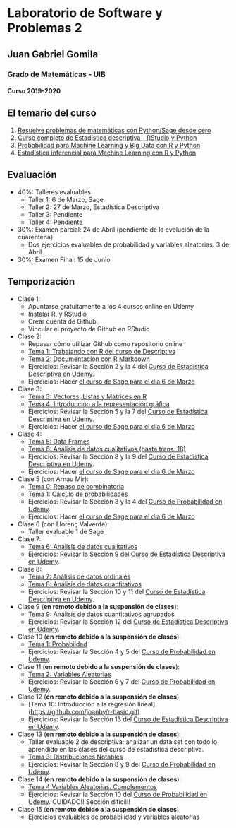 # Laboratorio de Software y Problemas 2
## Juan Gabriel Gomila
### Grado de Matemáticas - UIB
#### Curso 2019-2020

## El temario del curso

1. [Resuelve problemas de matemáticas con Python/Sage desde cero](https://www.udemy.com/course/sagemath/)
1. [Curso completo de Estadística descriptiva - RStudio y Python](https://www.udemy.com/course/estadistica-descriptiva/)
1. [Probabilidad para Machine Learning y Big Data con R y Python](https://www.udemy.com/course/probabilidad-y-variables-aleatorias-para-ml-con-r-y-python/)
1. [Estadística inferencial para Machine Learning con R y Python](https://www.udemy.com/course/estadisticainferencial/)

## Evaluación

* 40%: Talleres evaluables
  * Taller 1: 6 de Marzo, Sage
  * Taller 2: 27 de Marzo, Estadística Descriptiva
  * Taller 3: Pendiente
  * Taller 4: Pendiente
* 30%: Examen parcial: 24 de Abril (pendiente de la evolución de la cuarentena)
  * Dos ejercicios evaluables de probabilidad y variables aleatorias: 3 de Abril
* 30%: Examen Final: 15 de Junio

## Temporización

* Clase 1: 
  * Apuntarse gratuitamente a los 4 cursos online en Udemy
  * Instalar R, y RStudio
  * Crear cuenta de Github
  * Vincular el proyecto de Github en RStudio
* Clase 2: 
  * Repasar cómo utilizar Github como repositorio online
  * [Tema 1: Trabajando con R del curso de Descriptiva](https://github.com/joanby/r-basic.git)
  * [Tema 2: Documentación con R Markdown](https://github.com/joanby/r-basic.git)
  * Ejercicios: Revisar la Sección 2 y la 4 del [Curso de Estadística Descriptiva en Udemy](https://www.udemy.com/course/estadistica-descriptiva/).
  * Ejercicios: Hacer [el curso de Sage para el día 6 de Marzo](https://www.udemy.com/course/sagemath/)
* Clase 3: 
  * [Tema 3: Vectores, Listas y Matrices en R](https://github.com/joanby/r-basic.git)
  * [Tema 4: Introducción a la representación gráfica](https://github.com/joanby/r-basic.git)
  * Ejercicios: Revisar la Sección 5 y la 7 del [Curso de Estadística Descriptiva en Udemy](https://www.udemy.com/course/estadistica-descriptiva/).
  * Ejercicios: Hacer [el curso de Sage para el día 6 de Marzo](https://www.udemy.com/course/sagemath/)
* Clase 4: 
  * [Tema 5: Data Frames](https://github.com/joanby/r-basic.git)
  * [Tema 6: Análisis de datos cualitativos (hasta trans. 18)](https://github.com/joanby/r-basic.git)
  * Ejercicios: Revisar la Sección 8 y la 9 del [Curso de Estadística Descriptiva en Udemy](https://www.udemy.com/course/estadistica-descriptiva/).
  * Ejercicios: Hacer [el curso de Sage para el día 6 de Marzo](https://www.udemy.com/course/sagemath/)
* Clase 5 (con Arnau Mir):
  * [Tema 0: Repaso de combinatoria](https://github.com/joanby/probabilidad.git)
  * [Tema 1: Cálculo de probabilidades](https://github.com/joanby/probabilidad.git)
   * Ejercicios: Revisar la Sección 3 y la 4 del [Curso de Probabilidad en Udemy](https://www.udemy.com/course/probabilidad-y-variables-aleatorias-para-ml-con-r-y-python/).
  * Ejercicios: Hacer [el curso de Sage para el día 6 de Marzo](https://www.udemy.com/course/sagemath/)
* Clase 6 (con Llorenç Valverde):
  * Taller evaluable 1 de Sage
* Clase 7:
  * [Tema 6: Análisis de datos cualitativos](https://github.com/joanby/r-basic.git)
  * Ejercicios: Revisar la Sección 9 del [Curso de Estadística Descriptiva en Udemy](https://www.udemy.com/course/estadistica-descriptiva/).
* Clase 8:
  * [Tema 7: Análisis de datos ordinales](https://github.com/joanby/r-basic.git)
  * [Tema 8: Análisis de datos cuantitativos](https://github.com/joanby/r-basic.git)
  * Ejercicios: Revisar la Sección 10 y 11 del [Curso de Estadística Descriptiva en Udemy](https://www.udemy.com/course/estadistica-descriptiva/).
* Clase 9 (**en remoto debido a la suspensión de clases**):
  * [Tema 9: Análisis de datos cuantitativos agrupados](https://github.com/joanby/r-basic.git)
  * Ejercicios: Revisar la Sección 12 del [Curso de Estadística Descriptiva en Udemy](https://www.udemy.com/course/estadistica-descriptiva/).
* Clase 10 (**en remoto debido a la suspensión de clases**):
  * [Tema 1: Probabildad](https://github.com/joanby/probabilidad.git)
  * Ejercicios: Revisar la Sección 4 y 5 del [Curso de Probabilidad en Udemy](https://www.udemy.com/course/probabilidad-y-variables-aleatorias-para-ml-con-r-y-python/).
* Clase 11 (**en remoto debido a la suspensión de clases**):
  * [Tema 2: Variables Aleatorias](https://github.com/joanby/probabilidad.git)
  * Ejercicios: Revisar la Sección 6 y 7 del [Curso de Probabilidad en Udemy](https://www.udemy.com/course/probabilidad-y-variables-aleatorias-para-ml-con-r-y-python/).
* Clase 12 (**en remoto debido a la suspensión de clases**):
  * [Tema 10: Introducción a la regresión lineal] (https://github.com/joanby/r-basic.git)
  * Ejercicios: Revisar la Sección 13 del [Curso de Estadística Descriptiva en Udemy](https://www.udemy.com/course/estadistica-descriptiva/).
* Clase 13 (**en remoto debido a la suspensión de clases**):
  * Taller evaluable 2 de descriptiva: analizar un data set con todo lo aprendido en las clases del curso de estadística descriptiva.
  * [Tema 3: Distribuciones Notables](https://github.com/joanby/probabilidad.git)
  * Ejercicios: Revisar la Sección 8 y 9 del [Curso de Probabilidad en Udemy](https://www.udemy.com/course/probabilidad-y-variables-aleatorias-para-ml-con-r-y-python/).
* Clase 14 (**en remoto debido a la suspensión de clases**):
  * [Tema 4:Variables Aleatorias. Complementos](https://github.com/joanby/probabilidad.git)
  * Ejercicios: Revisar la Sección 10 del [Curso de Probabilidad en Udemy](https://www.udemy.com/course/probabilidad-y-variables-aleatorias-para-ml-con-r-y-python/). CUIDADO!! Sección difícil!!
* Clase 15 (**en remoto debido a la suspensión de clases**):
  * Ejercicios evaluables de probabilidad y variables aleatorias
